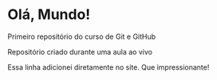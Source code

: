 # Olá, Mundo!
Primeiro repositório do curso de Git e GitHub

Repositório criado durante uma aula ao vivo

Essa linha adicionei diretamente no site. Que impressionante!
